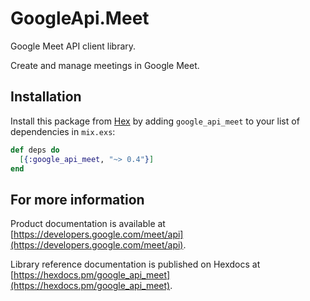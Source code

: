 # GoogleApi.Meet

Google Meet API client library.

Create and manage meetings in Google Meet.

## Installation

Install this package from [Hex](https://hex.pm) by adding
`google_api_meet` to your list of dependencies in `mix.exs`:

```elixir
def deps do
  [{:google_api_meet, "~> 0.4"}]
end
```

## For more information

Product documentation is available at [https://developers.google.com/meet/api](https://developers.google.com/meet/api).

Library reference documentation is published on Hexdocs at
[https://hexdocs.pm/google_api_meet](https://hexdocs.pm/google_api_meet).
